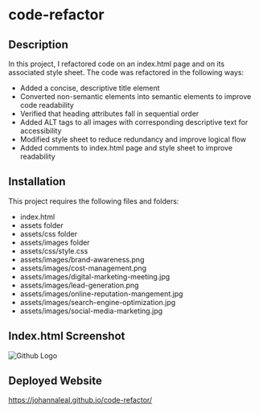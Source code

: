 # code-refactor

## Description

In this project, I refactored code on an index.html page and on its associated style sheet. The code was refactored in the following ways:

* Added a concise, descriptive title element
* Converted non-semantic elements into semantic elements to improve code readability
* Verified that heading attributes fall in sequential order
* Added ALT tags to all images with corresponding descriptive text for accessibility
* Modified style sheet to reduce redundancy and improve logical flow
* Added comments to index.html page and style sheet to improve readability

## Installation

This project requires the following files and folders:
* index.html
* assets folder
* assets/css folder
* assets/images folder
* assets/css/style.css
* assets/images/brand-awareness.png
* assets/images/cost-management.png
* assets/images/digital-marketing-meeting.jpg
* assets/images/lead-generation.png
* assets/images/online-reputation-mangement.jpg
* assets/images/search-engine-optimization.jpg
* assets/images/social-media-marketing.jpg

## Index.html Screenshot

![Github Logo](/assets/images/screen-capture.png)


## Deployed Website
https://johannaleal.github.io/code-refactor/


